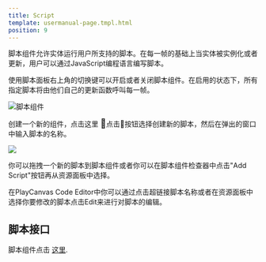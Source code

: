 ```yaml
---
title: Script
template: usermanual-page.tmpl.html
position: 9
---
```


脚本组件允许实体运行用户所支持的脚本。在每一帧的基础上当实体被实例化或者更新，用户可以通过JavaScript编程语言编写脚本。

使用脚本面板右上角的切换键可以开启或者关闭脚本组件。在启用的状态下，所有指定脚本将由他们自己的更新函数呼叫每一帧。

![脚本组件][1]

创建一个新的组件，点击这里  <span class="font-icon" style="font-size: 18px">&#58468;</span>点击按钮选择创建新的脚本，然后在弹出的窗口中输入脚本的名称。

<img src="/images/user-manual/new_script.jpg"/>

你可以拖拽一个新的脚本到脚本组件或者你可以在脚本组件检查器中点击"Add Script"按钮再从资源面板中选择。

在PlayCanvas Code Editor中你可以通过点击超链接脚本名称或者在资源面板中选择你要修改的脚本点击Edit来进行对脚本的编辑。

## 脚本接口

脚本组件点击 [这里][2].

[1]: /images/user-manual/scenes/components/component-script.png
[2]: /engine/api/stable/symbols/pc.ScriptComponent.html

